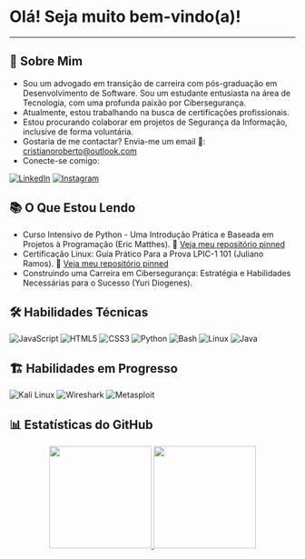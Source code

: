 # Olá! Seja muito bem-vindo(a)!
***


## 👤 Sobre Mim

- Sou um advogado em transição de carreira com pós-graduação em Desenvolvimento de Software. Sou um estudante entusiasta na área de Tecnologia, com uma profunda paixão por Cibersegurança.
-	Atualmente, estou trabalhando na busca de certificações profissionais.
-	Estou procurando colaborar em projetos de Segurança da Informação, inclusive  de forma voluntária.
- Gostaria de me contactar? Envia-me um email 📮: cristianoroberto@outlook.com
- Conecte-se comigo:
  
[![LinkedIn](https://img.shields.io/badge/LinkedIn-0077B5?style=for-the-badge&logo=linkedin&logoColor=white)](https://www.linkedin.com/in/cristianoroberto/)
[![Instagram](https://img.shields.io/badge/Instagram-E4405F?style=for-the-badge&logo=instagram&logoColor=white)](https://www.instagram.com/tech_cris/?__pwa=1)

## 📚 O Que Estou Lendo

- Curso Intensivo de Python - Uma Introdução Prática e Baseada em Projetos à Programação (Eric Matthes). 📌 [Veja meu repositório pinned](https://github.com/cristianoGitHub/python_estudio)
- Certificação Linux: Guia Prático Para a Prova LPIC-1 101 (Juliano Ramos). 📌 [Veja meu repositório pinned](https://github.com/cristianoGitHub/shell_studio)
- Construindo uma Carreira em Cibersegurança: Estratégia e Habilidades Necessárias para o Sucesso (Yuri Diogenes).

## 🛠️ **Habilidades Técnicas**

![JavaScript](https://img.shields.io/badge/JavaScript-F7DF1E?style=for-the-badge&logo=javascript&logoColor=black)
![HTML5](https://img.shields.io/badge/HTML5-E34F26?style=for-the-badge&logo=html5&logoColor=white)
![CSS3](https://img.shields.io/badge/CSS3-1572B6?style=for-the-badge&logo=css3&logoColor=white)
![Python](https://img.shields.io/badge/Python-3776AB?style=for-the-badge&logo=python&logoColor=white)
![Bash](https://img.shields.io/badge/Shell_Script-4EAA25?style=for-the-badge&logo=gnu-bash&logoColor=white)
![Linux](https://img.shields.io/badge/Linux-000000?style=for-the-badge&logo=linux&logoColor=white)
![Java](https://img.shields.io/badge/Java-ED8B00?style=for-the-badge&logo=openjdk&logoColor=white)

## 🏗️ **Habilidades em Progresso**

![Kali Linux](https://img.shields.io/badge/Kali_Linux-557C94?style=for-the-badge&logo=kali-linux&logoColor=white)
![Wireshark](https://img.shields.io/badge/Wireshark-1679A7?style=for-the-badge&logo=wireshark&logoColor=white)
![Metasploit](https://img.shields.io/badge/Metasploit-258FFA?style=for-the-badge&logo=metasploit&logoColor=white)

## 📊 **Estatísticas do GitHub**
<div align="center">
  <a href="https://github.com/cristianoGitHub">
    <img height="180em" src="https://github-readme-stats.vercel.app/api?username=cristianoGitHub&show_icons=true&theme=dark&include_all_commits=true&count_private=true"/>
    <img height="180em" src="https://github-readme-stats.vercel.app/api/top-langs/?username=cristianoGitHub&layout=compact&langs_count=7&theme=default"/>
  </a>
</div>

